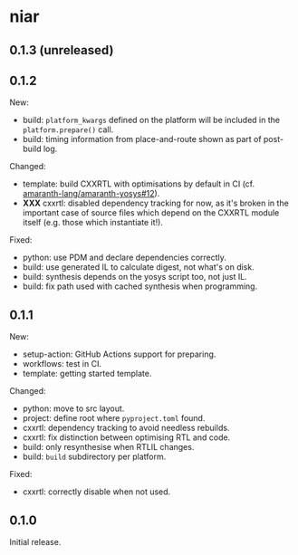 # niar

## 0.1.3 (unreleased)

## 0.1.2

New:

* build: `platform_kwargs` defined on the platform will be included in the `platform.prepare()` call.
* build: timing information from place-and-route shown as part of post-build log.

Changed:

* template: build CXXRTL with optimisations by default in CI
  (cf. [amaranth-lang/amaranth-yosys#12](https://github.com/amaranth-lang/amaranth-yosys/pull/12)).
* **XXX** cxxrtl: disabled dependency tracking for now, as it's broken in the important case of
  source files which depend on the CXXRTL module itself (e.g. those which instantiate it!).

Fixed:

* python: use PDM and declare dependencies correctly.
* build: use generated IL to calculate digest, not what's on disk.
* build: synthesis depends on the yosys script too, not just IL.
* build: fix path used with cached synthesis when programming.

## 0.1.1

New:

* setup-action: GitHub Actions support for preparing.
* workflows: test in CI.
* template: getting started template.

Changed:

* python: move to src layout.
* project: define root where `pyproject.toml` found.
* cxxrtl: dependency tracking to avoid needless rebuilds.
* cxxrtl: fix distinction between optimising RTL and code.
* build: only resynthesise when RTLIL changes.
* build: `build` subdirectory per platform.

Fixed:

* cxxrtl: correctly disable when not used.

## 0.1.0

Initial release.
